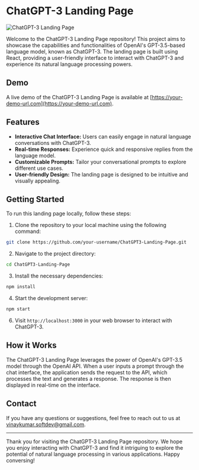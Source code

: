 # ChatGPT-3 Landing Page

![ChatGPT-3 Landing Page](C:\Users\vinay\Downloads\chatgpt3-landing-page.png)

Welcome to the ChatGPT-3 Landing Page repository! This project aims to showcase the capabilities and functionalities of OpenAI's GPT-3.5-based language model, known as ChatGPT-3. The landing page is built using React, providing a user-friendly interface to interact with ChatGPT-3 and experience its natural language processing powers.

## Demo

A live demo of the ChatGPT-3 Landing Page is available at [https://your-demo-url.com](https://your-demo-url.com).

## Features

- **Interactive Chat Interface:** Users can easily engage in natural language conversations with ChatGPT-3.
- **Real-time Responses:** Experience quick and responsive replies from the language model.
- **Customizable Prompts:** Tailor your conversational prompts to explore different use cases.
- **User-friendly Design:** The landing page is designed to be intuitive and visually appealing.

## Getting Started

To run this landing page locally, follow these steps:

1. Clone the repository to your local machine using the following command:

```bash
git clone https://github.com/your-username/ChatGPT3-Landing-Page.git
```

2. Navigate to the project directory:

```bash
cd ChatGPT3-Landing-Page
```

3. Install the necessary dependencies:

```bash
npm install
```

4. Start the development server:

```bash
npm start
```

6. Visit `http://localhost:3000` in your web browser to interact with ChatGPT-3.

## How it Works

The ChatGPT-3 Landing Page leverages the power of OpenAI's GPT-3.5 model through the OpenAI API. When a user inputs a prompt through the chat interface, the application sends the request to the API, which processes the text and generates a response. The response is then displayed in real-time on the interface.

## Contact

If you have any questions or suggestions, feel free to reach out to us at [vinaykumar.softdev@gmail.com](vinaykumar.softdev@gmail.com).

---

Thank you for visiting the ChatGPT-3 Landing Page repository. We hope you enjoy interacting with ChatGPT-3 and find it intriguing to explore the potential of natural language processing in various applications. Happy conversing!
